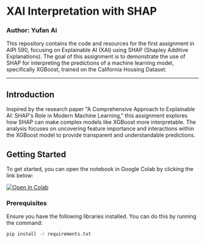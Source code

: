 # XAI Interpretation with SHAP
### Author: Yufan Ai

This repository contains the code and resources for the first assignment in AIPI 590, focusing on Explainable AI (XAI) using SHAP (Shapley Additive Explanations). The goal of this assignment is to demonstrate the use of SHAP for interpreting the predictions of a machine learning model, specifically XGBoost, trained on the California Housing Dataset.

---

## Introduction

Inspired by the research paper "A Comprehensive Approach to Explainable AI: SHAP's Role in Modern Machine Learning," this assignment explores how SHAP can make complex models like XGBoost more interpretable. The analysis focuses on uncovering feature importance and interactions within the XGBoost model to provide transparent and understandable predictions.

## Getting Started

To get started, you can open the notebook in Google Colab by clicking the link below:

[![Open In Colab](https://colab.research.google.com/assets/colab-badge.svg)](https://colab.research.google.com/drive/1aZGfIlrOnx4wOd0ZBtRdt3ih3AT1vW27?usp=sharing#scrollTo=eHZGuy4DUNqy)


### Prerequisites

Ensure you have the following libraries installed. You can do this by running the command:

```bash
pip install -r requirements.txt
